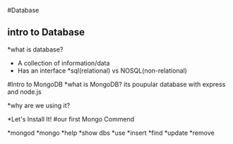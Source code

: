 
#Database

## intro to Database

*what is database?
* A collection of information/data
* Has an interface
*sql(relational) vs  NOSQL(non-relational)

#Intro to MongoDB
*what is MongoDB?
its poupular database with express and node.js

*why are we using it?

*Let's Install It!
#our first Mongo Commend

*mongod
*mongo
*help
*show dbs
*use
*insert
*find
*update
*remove
